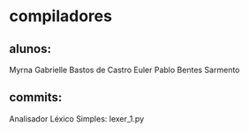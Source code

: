 ﻿# compiladores

## alunos:
Myrna Gabrielle Bastos de Castro
Euler Pablo Bentes Sarmento

## commits:
Analisador Léxico Simples: lexer_1.py
